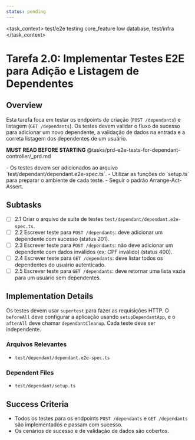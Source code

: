 ```yaml
---
status: pending
---
```


<task_context>
<domain>test/e2e</domain>
<type>testing</type>
<scope>core_feature</scope>
<complexity>low</complexity>
<dependencies>database, test/infra</dependencies>
</task_context>

# Tarefa 2.0: Implementar Testes E2E para Adição e Listagem de Dependentes

## Overview

Esta tarefa foca em testar os endpoints de criação (`POST /dependants`) e listagem (`GET /dependants`). Os testes devem validar o fluxo de sucesso para adicionar um novo dependente, a validação de dados na entrada e a correta listagem dos dependentes de um usuário.

<import>**MUST READ BEFORE STARTING** @tasks/prd-e2e-tests-for-dependant-controller/_prd.md</import>

<requirements>
- Os testes devem ser adicionados ao arquivo `test/dependant/dependant.e2e-spec.ts`.
- Utilizar as funções do `setup.ts` para preparar o ambiente de cada teste.
- Seguir o padrão Arrange-Act-Assert.
</requirements>

## Subtasks

- [ ] 2.1 Criar o arquivo de suíte de testes `test/dependant/dependant.e2e-spec.ts`.
- [ ] 2.2 Escrever teste para `POST /dependants`: deve adicionar um dependente com sucesso (status 201).
- [ ] 2.3 Escrever teste para `POST /dependants`: não deve adicionar um dependente com dados inválidos (ex: CPF inválido) (status 400).
- [ ] 2.4 Escrever teste para `GET /dependants`: deve listar todos os dependentes do usuário autenticado.
- [ ] 2.5 Escrever teste para `GET /dependants`: deve retornar uma lista vazia para um usuário sem dependentes.

## Implementation Details

Os testes devem usar `supertest` para fazer as requisições HTTP. O `beforeAll` deve configurar a aplicação usando `setupDependantApp`, e o `afterAll` deve chamar `dependantCleanup`. Cada teste deve ser independente.

### Arquivos Relevantes

- `test/dependant/dependant.e2e-spec.ts`

### Dependent Files

- `test/dependant/setup.ts`

## Success Criteria

- Todos os testes para os endpoints `POST /dependants` e `GET /dependants` são implementados e passam com sucesso.
- Os cenários de sucesso e de validação de dados são cobertos.
